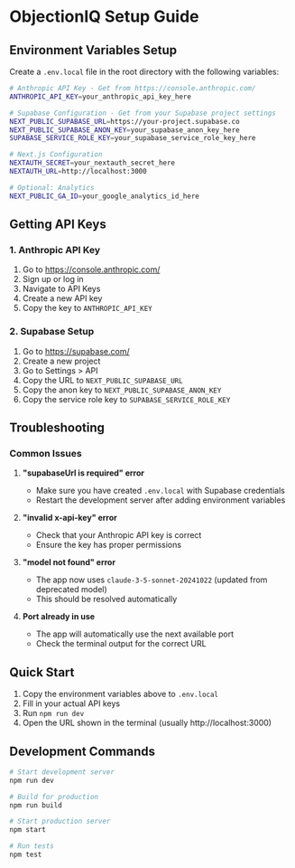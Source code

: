 # ObjectionIQ Setup Guide

## Environment Variables Setup

Create a `.env.local` file in the root directory with the following variables:

```bash
# Anthropic API Key - Get from https://console.anthropic.com/
ANTHROPIC_API_KEY=your_anthropic_api_key_here

# Supabase Configuration - Get from your Supabase project settings
NEXT_PUBLIC_SUPABASE_URL=https://your-project.supabase.co
NEXT_PUBLIC_SUPABASE_ANON_KEY=your_supabase_anon_key_here
SUPABASE_SERVICE_ROLE_KEY=your_supabase_service_role_key_here

# Next.js Configuration
NEXTAUTH_SECRET=your_nextauth_secret_here
NEXTAUTH_URL=http://localhost:3000

# Optional: Analytics
NEXT_PUBLIC_GA_ID=your_google_analytics_id_here
```

## Getting API Keys

### 1. Anthropic API Key
1. Go to https://console.anthropic.com/
2. Sign up or log in
3. Navigate to API Keys
4. Create a new API key
5. Copy the key to `ANTHROPIC_API_KEY`

### 2. Supabase Setup
1. Go to https://supabase.com/
2. Create a new project
3. Go to Settings > API
4. Copy the URL to `NEXT_PUBLIC_SUPABASE_URL`
5. Copy the anon key to `NEXT_PUBLIC_SUPABASE_ANON_KEY`
6. Copy the service role key to `SUPABASE_SERVICE_ROLE_KEY`

## Troubleshooting

### Common Issues

1. **"supabaseUrl is required" error**
   - Make sure you have created `.env.local` with Supabase credentials
   - Restart the development server after adding environment variables

2. **"invalid x-api-key" error**
   - Check that your Anthropic API key is correct
   - Ensure the key has proper permissions

3. **"model not found" error**
   - The app now uses `claude-3-5-sonnet-20241022` (updated from deprecated model)
   - This should be resolved automatically

4. **Port already in use**
   - The app will automatically use the next available port
   - Check the terminal output for the correct URL

## Quick Start

1. Copy the environment variables above to `.env.local`
2. Fill in your actual API keys
3. Run `npm run dev`
4. Open the URL shown in the terminal (usually http://localhost:3000)

## Development Commands

```bash
# Start development server
npm run dev

# Build for production
npm run build

# Start production server
npm start

# Run tests
npm test
``` 